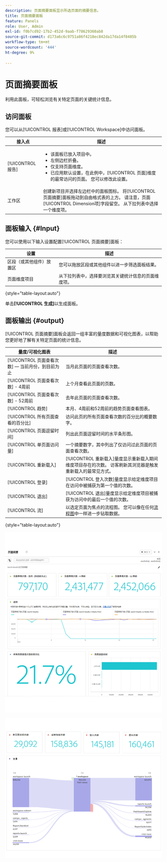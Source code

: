 ```yaml
---
description: 页面摘要面板显示所选页面的摘要信息。
title: 页面摘要面板
feature: Panels
role: User, Admin
exl-id: f0b7cd92-17b2-452d-9aab-f78629360ab8
source-git-commit: d173a6c6c9751a86f4218ec842da17da14f8485b
workflow-type: tm+mt
source-wordcount: '444'
ht-degree: 9%

---
```


# 页面摘要面板

利用此面板，可轻松浏览有关特定页面的关键统计信息。

## 访问面板

您可以从[!UICONTROL 报表]或[!UICONTROL Workspace]中访问面板。

| 接入点 | 描述 |
| --- | --- |
| [!UICONTROL 报告] | <ul><li>该面板已放入项目中。</li><li>左侧边栏折叠。</li><li>仅支持页面维度。</li><li>已应用默认设置，在此例中，[!UICONTROL 页面]维度的最常访问的页面。 您可以修改此设置。</li></ul> |
| 工作区 | 创建新项目并选择左边栏中的面板图标。 将[!UICONTROL 页面摘要]面板拖动到自由格式表的上方。 请注意，页面[!UICONTROL Dimension项]字段留空。 从下拉列表中选择一个维度项。 |

## 面板输入 {#Input}

您可以使用以下输入设置配置[!UICONTROL 页面摘要]面板：

| 设置 | 描述 |
| --- | --- |
| 区段（或其他组件）放置区 | 您可以拖放区段或其他组件以进一步筛选面板结果。 |
| 页面维度项目 | 从下拉列表中，选择要浏览其关键统计信息的页面维度项。 |

{style="table-layout:auto"}

单击&#x200B;**[!UICONTROL 生成]**&#x200B;以生成面板。

## 面板输出 {#output}

[!UICONTROL 页面摘要]面板会返回一组丰富的量度数据和可视化图表，以帮助您更好地了解有关特定页面的统计信息。

| 量度/可视化图表 | 描述 |
| --- | --- |
| [!UICONTROL 页面查看次数] — 当前月份，到目前为止 | 当月此页面的页面查看次数。 |
| [!UICONTROL 页面查看次数] - 4周前 | 上个月查看此页面的页数。 |
| [!UICONTROL 页面查看次数] - 52周前 | 去年此页面的页面查看次数。 |
| [!UICONTROL 趋势] | 本月、4周前和52周前的趋势页面查看图表。 |
| [!UICONTROL 所有页面查看的百分比] | 访问此页的所有页面查看次数的百分比的概要数字。 |
| [!UICONTROL 页面逗留时间] | 列出此页面逗留时间的水平条形图。 |
| [!UICONTROL 单页面访问量] | 一个摘要数字，其中列出了仅访问过此页面的页面查看次数。 |
| [!UICONTROL 重新载入] | [!UICONTROL 重新载入]量度显示重新载入期间维度项目存在的次数。 访客刷新其浏览器是触发重新载入的最常见方式。 |
| [!UICONTROL 登录] | [!UICONTROL 登入次数]量度显示给定维度项目在访问中被捕获为第一个值的次数。 |
| [!UICONTROL 退出] | [!UICONTROL 退出]量度显示给定维度项目被捕获为访问中的最后一个值的次数。 |
| [!UICONTROL 流] | 以选定页面为焦点的流程图。 您可以像在任何[流程图](/help/analyze/analysis-workspace/visualizations/c-flow/create-flow.md)中一样进一步钻取数据。 |

{style="table-layout:auto"}

![页面摘要面板](assets/page-sum1.png)

![量度和流量](assets/page-sum2.png)
